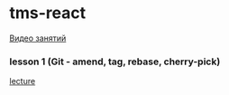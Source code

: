 # tms-react

[Видео занятий](https://drive.google.com/drive/folders/1lG04BM2-IiQ79qWAny2_1eRSgp3St8v_?usp=sharing)

### lesson 1 (Git - amend, tag, rebase, cherry-pick)
[lecture](https://slides.com/andrewbogomolov/git/)
